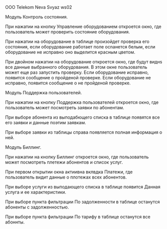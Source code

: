 OOO Telekom Neva Svyaz ws02

Модуль Контроль состояния.

При нажатии на кнопку Управление оборудованием откроется окно, где пользователь может проверить состояние оборудования.


При нажатии на оборудование в таблице произойдет проверка его состояния, если оборудование работает поле осnанется белым, 
если оборудование не исправно оно выделится красным цветом.


При двойном нажатии на оборудование откроется окно, где будут виднs все данные выбранного оборудования.  В этом окне пользователь может еще раз запустить проверку.
Если оборудование исправно, появится сообщение о пройденой проверке. Если оборудование не исправно, появится сообщение о не пройденой проверке. 


Модуль Поддержка пользователей.

При нажатии на кнопку Поддержка пользователей откроется окно, где пользователь может посмотреть заявки по абонентам.

При выборе абонента из выподабющего списка в таблице появятся все его заявки и данные поэтим заявкам.

При выборе заявки из таблицы справа появляется полная информация о ней.



Модуль Биллинг.

При нажатии на кнопку Биллинг откроется окно, где пользователь может посмотреть плетежи абонентов и список услуг.

При первом открытии окна актиивна вклвдка Платежи, где пользователь видит данные о плотежах всех абонентов.

При выборе услуги из выподающего списка в таблице появится Данная услуга и ее характеристики.

При выборе пункта фильтрации По задолженности в таблице останутся абоненты с задолженностью.

При выборе пункта фильтрации По тарифу в таблице останутся все абоннты.